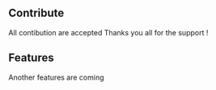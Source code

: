 ## Contribute
All contibution are accepted
Thanks you all for the support !

## Features
Another features are coming
